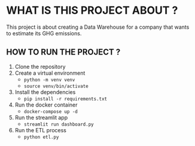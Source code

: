 # WHAT IS THIS PROJECT ABOUT ?

This project is about creating a Data Warehouse for a company that wants to estimate its GHG emissions.

## HOW TO RUN THE PROJECT ?

1. Clone the repository
2. Create a virtual environment
   - `python -m venv venv`
   - `source venv/bin/activate`
3. Install the dependencies
   - `pip install -r requirements.txt`
4. Run the docker container
   - `docker-compose up -d`
5. Run the streamlit app
   - `streamlit run dashboard.py`
6. Run the ETL process
   - `python etl.py`
